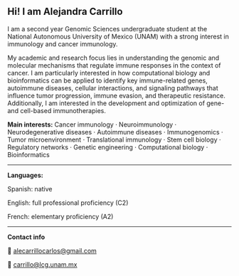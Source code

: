 Hi! I am Alejandra Carrillo 
---
I am a second year Genomic Sciences undergraduate student at the National Autonomous University of Mexico (UNAM) with a strong interest in immunology and cancer immunology. 

My academic and research focus lies in understanding the genomic and molecular mechanisms that regulate immune responses in the context of cancer. I am particularly interested in how computational biology and bioinformatics can be applied to identify key immune-related genes, autoimmune diseases, cellular interactions, and signaling pathways that influence tumor progression, immune evasion, and therapeutic resistance. Additionally, I am interested in the development and optimization of gene- and cell-based immunotherapies. 

**Main interests:**
Cancer immunology · Neuroimmunology · Neurodegenerative diseases · Autoimmune diseases · Immunogenomics · Tumor microenvironment · Translational immunology · Stem cell biology · Regulatory networks · Genetic engineering · Computational biology ·  Bioinformatics

---

**Languages:**

Spanish: native

English: full professional proficiency (C2)

French: elementary proficiency (A2) 


--- 
**Contact info** 

📧 alecarrillocarlos@gmail.com

📧 carrillo@lcg.unam.mx
